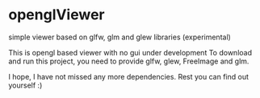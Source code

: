 # openglViewer
simple viewer based on glfw, glm and glew libraries (experimental)

This is opengl based viewer with no gui under development
To download and run this project, you need to provide glfw, glew, FreeImage and glm.

I hope, I have not missed any more dependencies. Rest you can find out yourself :)
